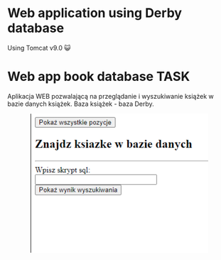 # Web application using Derby database
Using Tomcat v9.0 :smiley_cat:


# Web app book database TASK 
Aplikacja WEB pozwalającą na przeglądanie i wyszukiwanie książek w bazie danych książek. 
Baza książek - baza Derby.

<p align="center">
<img src="preview.png" width="400">
</p>
